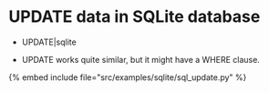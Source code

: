 # UPDATE data in SQLite database


* UPDATE|sqlite

* UPDATE works quite similar, but it might have a WHERE clause.

{% embed include file="src/examples/sqlite/sql_update.py" %}

